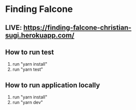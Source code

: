 # Finding Falcone

## LIVE: https://finding-falcone-christian-sugi.herokuapp.com/

## How to run test
1. run "yarn install"
2. run "yarn test"

## How to run application locally
1. run "yarn install"
2. run "yarn dev"
